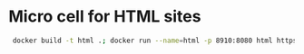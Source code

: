 Micro cell for HTML sites
===

```sh
 docker build -t html .; docker run --name=html -p 8910:8080 html https://github.com/crufter/micro-cell-html-test folder

```